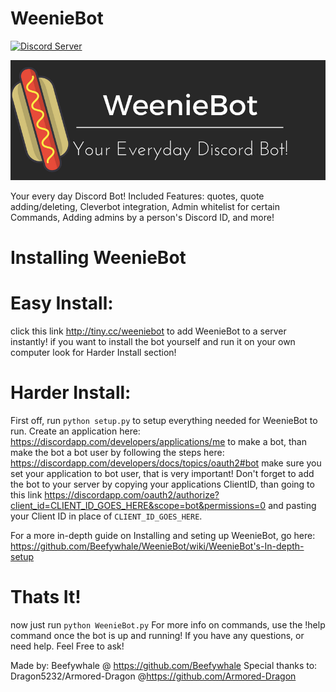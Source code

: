 # WeenieBot
<a HREF="https://discord.gg/4DYPYxc"><IMG SRC="https://discordapp.com/api/guilds/239772188649979904/widget.png?" alt="Discord Server"></a>

![](https://github.com/Beefywhale/WeenieBot/blob/master/screenshots/WeenieBot_Banner_Discord.png "WeenieBot Banner")

Your every day Discord Bot! Included Features: quotes, quote adding/deleting, Cleverbot integration, Admin whitelist for certain Commands, Adding admins by a person's Discord ID, and more!  

# Installing WeenieBot
# Easy Install:
click this link http://tiny.cc/weeniebot to add WeenieBot to a server instantly!
if you want to install the bot yourself and run it on your own computer look for Harder Install section!

# Harder Install:
  First off, run `python setup.py` to setup everything needed for WeenieBot to run. Create an application here: https://discordapp.com/developers/applications/me to make a bot, than make the bot a bot user
by following the steps here: https://discordapp.com/developers/docs/topics/oauth2#bot make sure you set your application to bot user, that is very important! Don't forget to add the bot to your server by copying your applications ClientID, than going to this link https://discordapp.com/oauth2/authorize?client_id=CLIENT_ID_GOES_HERE&scope=bot&permissions=0 and pasting your Client ID in place of `CLIENT_ID_GOES_HERE`.

For a more in-depth guide on Installing and seting up WeenieBot, go here: https://github.com/Beefywhale/WeenieBot/wiki/WeenieBot's-In-depth-setup

# Thats It!
now just run `python WeenieBot.py`
For more info on commands, use the !help command once the bot is up and running!
If you have any questions, or need help. Feel Free to ask!

Made by: Beefywhale @ https://github.com/Beefywhale
Special thanks to: Dragon5232/Armored-Dragon @https://github.com/Armored-Dragon 
